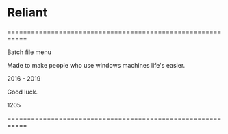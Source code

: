 # Reliant
===========================================================

Batch file menu

Made to make people who use windows machines life's easier.

2016 - 2019

Good luck.

1205

===========================================================

